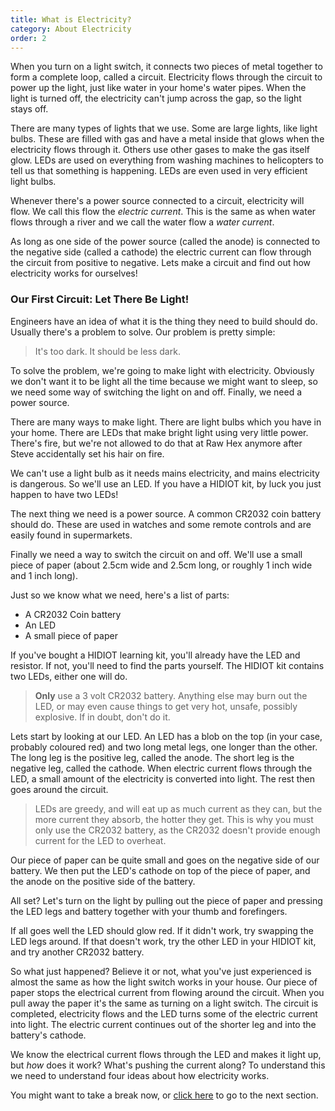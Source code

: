 ```yaml
---
title: What is Electricity?
category: About Electricity
order: 2
---
```

When you turn on a light switch, it connects two pieces of metal together to form a complete loop, called a circuit. Electricity flows through the circuit to power up the light, just like water in your home's water pipes. When the light is turned off, the electricity can't jump across the gap, so the light stays off.

There are many types of lights that we use. Some are large lights, like light bulbs. These are filled with gas and have a metal inside that glows when the electricity flows through it. Others use other gases to make the gas itself glow. LEDs are used on everything from washing machines to helicopters to tell us that something is happening. LEDs are even used in very efficient light bulbs.

Whenever there's a power source connected to a circuit, electricity will flow. We call this flow the *electric current*. This is the same as when water flows through a river and we call the water flow a *water current*.

As long as one side of the power source (called the anode) is connected to the negative side (called a cathode) the electric current can flow through the circuit from positive to negative. Lets make a circuit and find out how electricity works for ourselves!

### Our First Circuit: Let There Be Light!
Engineers have an idea of what it is the thing they need to build should do. Usually there's a problem to solve. Our problem is pretty simple:

> It's too dark. It should be less dark.

To solve the problem, we're going to make light with electricity. Obviously we don't want it to be light all the time because we might want to sleep, so we need some way of switching the light on and off. Finally, we need a power source.

There are many ways to make light. There are light bulbs which you have in your home. There are LEDs that make bright light using very little power. There's fire, but we're not allowed to do that at Raw Hex anymore after Steve accidentally set his hair on fire.

We can't use a light bulb as it needs mains electricity, and mains electricity is dangerous. So we'll use an LED. If you have a HIDIOT kit, by luck you just happen to have two LEDs!

The next thing we need is a power source. A common CR2032 coin battery should do. These are used in watches and some remote controls and are easily found in supermarkets.

Finally we need a way to switch the circuit on and off. We'll use a small piece of paper (about 2.5cm wide and 2.5cm long, or roughly 1 inch wide and 1 inch long).

Just so we know what we need, here's a list of parts:

* A CR2032 Coin battery
* An LED
* A small piece of paper

If you've bought a HIDIOT learning kit, you'll already have the LED and resistor. If not, you'll need to find the parts yourself. The HIDIOT kit contains two LEDs, either one will do.

> **Only** use a 3 volt CR2032 battery. Anything else may burn out the LED, or may even cause things to get very hot, unsafe, possibly explosive. If in doubt, don't do it.

Lets start by looking at our LED. An LED has a blob on the top (in your case, probably coloured red) and two long metal legs, one longer than the other. The long leg is the positive leg, called the anode. The short leg is the negative leg, called the cathode. When electric current flows through the LED, a small amount of the electricity is converted into light. The rest then goes around the circuit.

> LEDs are greedy, and will eat up as much current as they can, but the more current they absorb, the hotter they get. This is why you must only use the CR2032 battery, as the CR2032 doesn't provide enough current for the LED to overheat.

Our piece of paper can be quite small and goes on the negative side of our battery. We then put the LED's cathode on top of the piece of paper, and the anode on the positive side of the battery.

All set? Let's turn on the light by pulling out the piece of paper and pressing the LED legs and battery together with your thumb and forefingers.

If all goes well the LED should glow red. If it didn't work, try swapping the LED legs around. If that doesn't work, try the other LED in your HIDIOT kit, and try another CR2032 battery.

So what just happened? Believe it or not, what you've just experienced is almost the same as how the light switch works in your house. Our piece of paper stops the electrical current from flowing around the circuit. When you pull away the paper it's the same as turning on a light switch. The circuit is completed, electricity flows and the LED turns some of the electric current into light. The electric current continues out of the shorter leg and into the battery's cathode.

We know the electrical current flows through the LED and makes it light up, but *how* does it work? What's pushing the current along? To understand this we need to understand four ideas about how electricity works.

You might want to take a break now, or [click here](/about_electricity/four_things_about_electricity/) to go to the next section.
